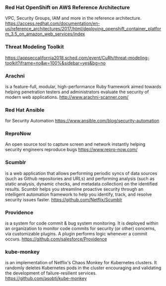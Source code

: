 ### Red Hat OpenShift on AWS Reference Architecture
VPC, Security Groups, IAM and more in the reference architecture.  https://access.redhat.com/documentation/en-us/reference_architectures/2017/html/deploying_openshift_container_platform_3.5_on_amazon_web_services/index

### Threat Modeling Toolkit
https://appseccalifornia2018.sched.com/event/CuRh/threat-modeling-toolkit?iframe=no&w=100%&sidebar=yes&bg=no

### Arachni 
is a feature-full, modular, high-performance Ruby framework aimed towards helping penetration testers and administrators evaluate the security of modern web applications.
http://www.arachni-scanner.com/

### Red Hat Ansible 
for Security Automation
https://www.ansible.com/blog/security-automation

### ReproNow
An open source tool to capture screen and network instantly helping security engineers reproduce bugs
https://www.repro-now.com/

### Scumblr 
is a web application that allows performing periodic syncs of data sources (such as Github repositories and URLs) and performing analysis (such as static analysis, dynamic checks, and metadata collection) on the identified results. Scumblr helps you streamline proactive security through an intelligent automation framework to help you identify, track, and resolve security issues faster.
https://github.com/Netflix/Scumblr

### Providence
is a system for code commit & bug system monitoring. It is deployed within an organization to monitor code commits for security (or other) concerns, via customizable plugins. A plugin performs logic whenever a commit occurs.
https://github.com/salesforce/Providence

### kube-monkey
is an implementation of Netflix's Chaos Monkey for Kubernetes clusters. It randomly deletes Kubernetes pods in the cluster encouraging and validating the development of failure-resilient services.
https://github.com/asobti/kube-monkey
